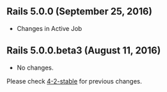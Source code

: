 ## Rails 5.0.0 (September 25, 2016) ##

*  Changes in Active Job


## Rails 5.0.0.beta3 (August 11, 2016) ##

*  No changes.

Please check [4-2-stable](https://github.com/rails/rails/blob/4-2-stable/activejob/CHANGELOG.md) for previous changes.
